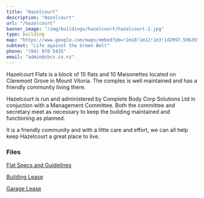 ```yaml
---
title: "Hazelcourt"
description: "Hazelcourt"
url: "/hazelcourt"
banner_image: "/img/buildings/hazelcourt/hazelcourt-2.jpg"
type: building
map: "https://www.google.com/maps/embed?pb=!1m18!1m12!1m3!1d2997.5963558903363!2d174.78551785148673!3d-41.295888548819306!2m3!1f0!2f0!3f0!3m2!1i1024!2i768!4f13.1!3m3!1m2!1s0x6d38afc5caa2749d%3A0xd016cffc2b41c825!2s4+Claremont+Grove%2C+Mt+Victoria%2C+Wellington+6011!5e0!3m2!1sen!2snz!4v1450689043767"
subtext: "Life against the Green Belt"
phone: "(04) 970 5435"
email: "admin@cbcs.co.nz"
---
```

Hazelcourt Flats is a block of 15 flats and 10 Maisonettes located on Claremont Grove in Mount Vitoria. The comples is well maintained and has a friendly community living there.

Hazelcourt is run and administered by Complete Body Corp Solutions Ltd in conjuction with a Management Committee. Both the committee and secretary meet as necessary to keep the building maintained and functioning as planned.

It is a friendly community and with a little care and effort, we can all help keep Hazelcourt a great place to live.





### Files

<a href="/files/Hazelcourt Flat Spec's & Guidelines.pdf" target="_blank"><i class="fa fa-file-pdf-o"></i> Flat Specs and Guidelines</a>

<a href="/files/Hazelcourt - Building Lease.pdf" target="_blank"><i class="fa fa-file-pdf-o"></i> Building Lease</a>

<a href="/files/Hazelcourt - Garage Lease.pdf" target="_blank"><i class="fa fa-file-pdf-o"></i> Garage Lease</a>

